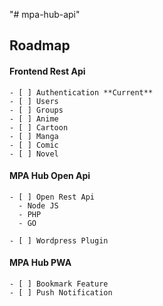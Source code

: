 "# mpa-hub-api" 

## Roadmap
  #### Frontend Rest Api
    - [ ] Authentication **Current**
    - [ ] Users
    - [ ] Groups
    - [ ] Anime
    - [ ] Cartoon
    - [ ] Manga
    - [ ] Comic
    - [ ] Novel
    
  #### MPA Hub Open Api
    - [ ] Open Rest Api
      - Node JS
      - PHP
      - GO
      
    - [ ] Wordpress Plugin

  #### MPA Hub PWA
    - [ ] Bookmark Feature
    - [ ] Push Notification
